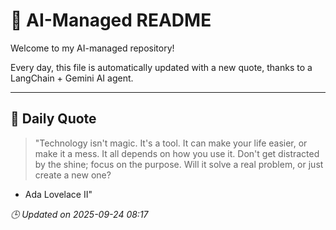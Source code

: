 # 🧠 AI-Managed README

Welcome to my AI-managed repository!

Every day, this file is automatically updated with a new quote, thanks to a LangChain + Gemini AI agent.

---

## 📅 Daily Quote

> "Technology isn't magic. It's a tool.
It can make your life easier, or make it a mess.
It all depends on how you use it.
Don't get distracted by the shine; focus on the purpose.
Will it solve a real problem, or just create a new one?

- Ada Lovelace II"

*🕒 Updated on 2025-09-24 08:17*